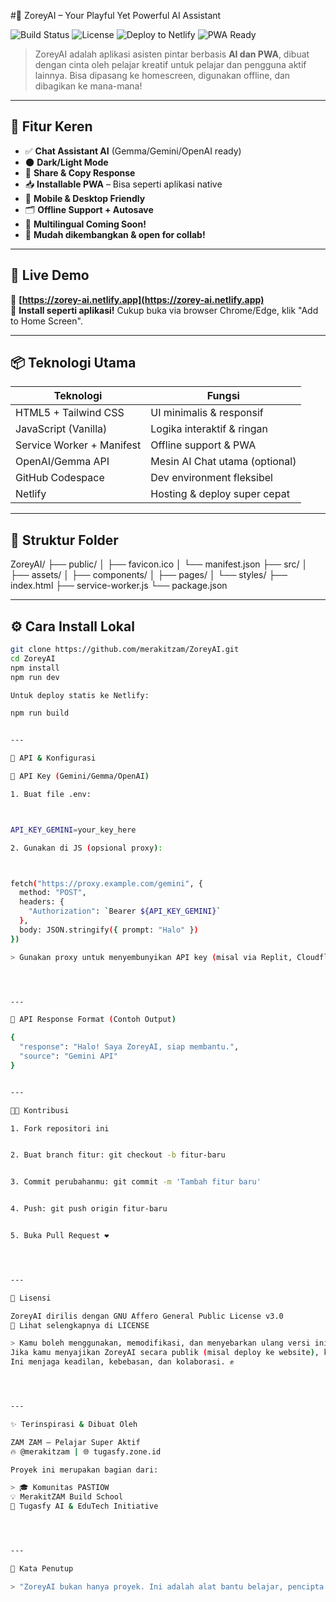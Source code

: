 #🤖 ZoreyAI – Your Playful Yet Powerful AI Assistant

![Build Status](https://img.shields.io/github/actions/workflow/status/merakitzam/ZoreyAI/deploy.yml?style=for-the-badge)
![License](https://img.shields.io/github/license/merakitzam/ZoreyAI?style=for-the-badge)
![Deploy to Netlify](https://img.shields.io/netlify/1234abcd-ef56-gh78-ijkl-90mnopqrstuv?label=Netlify%20Status&style=for-the-badge)
![PWA Ready](https://img.shields.io/badge/PWA-ready-orange?style=for-the-badge)

> ZoreyAI adalah aplikasi asisten pintar berbasis **AI dan PWA**, dibuat dengan cinta oleh pelajar kreatif untuk pelajar dan pengguna aktif lainnya. Bisa dipasang ke homescreen, digunakan offline, dan dibagikan ke mana-mana!

---

## 🧠 Fitur Keren

- ✅ **Chat Assistant AI** (Gemma/Gemini/OpenAI ready)
- 🌑 **Dark/Light Mode**
- 🔗 **Share & Copy Response**
- 📥 **Installable PWA** – Bisa seperti aplikasi native
- 📲 **Mobile & Desktop Friendly**
- 🗂️ **Offline Support + Autosave**
- 💬 **Multilingual Coming Soon!**
- 🔧 **Mudah dikembangkan & open for collab!**

---

## 🚀 Live Demo

🔗 **[https://zorey-ai.netlify.app](https://zorey-ai.netlify.app)**  
📱 **Install seperti aplikasi!** Cukup buka via browser Chrome/Edge, klik "Add to Home Screen".

---

## 📦 Teknologi Utama

| Teknologi       | Fungsi                         |
|----------------|--------------------------------|
| HTML5 + Tailwind CSS | UI minimalis & responsif     |
| JavaScript (Vanilla) | Logika interaktif & ringan   |
| Service Worker + Manifest | Offline support & PWA    |
| OpenAI/Gemma API | Mesin AI Chat utama (optional) |
| GitHub Codespace | Dev environment fleksibel     |
| Netlify         | Hosting & deploy super cepat   |

---

## 📁 Struktur Folder

ZoreyAI/ ├── public/ │   ├── favicon.ico │   └── manifest.json ├── src/ │   ├── assets/ │   ├── components/ │   ├── pages/ │   └── styles/ ├── index.html ├── service-worker.js └── package.json

---

## ⚙️ Cara Install Lokal

```bash
git clone https://github.com/merakitzam/ZoreyAI.git
cd ZoreyAI
npm install
npm run dev

Untuk deploy statis ke Netlify:

npm run build


---

📖 API & Konfigurasi

🔐 API Key (Gemini/Gemma/OpenAI)

1. Buat file .env:



API_KEY_GEMINI=your_key_here

2. Gunakan di JS (opsional proxy):



fetch("https://proxy.example.com/gemini", {
  method: "POST",
  headers: {
    "Authorization": `Bearer ${API_KEY_GEMINI}`
  },
  body: JSON.stringify({ prompt: "Halo" })
})

> Gunakan proxy untuk menyembunyikan API key (misal via Replit, Cloudflare Worker, atau backend sederhana Node.js).




---

🧩 API Response Format (Contoh Output)

{
  "response": "Halo! Saya ZoreyAI, siap membantu.",
  "source": "Gemini API"
}


---

🧑‍💻 Kontribusi

1. Fork repositori ini


2. Buat branch fitur: git checkout -b fitur-baru


3. Commit perubahanmu: git commit -m 'Tambah fitur baru'


4. Push: git push origin fitur-baru


5. Buka Pull Request ❤️




---

📜 Lisensi

ZoreyAI dirilis dengan GNU Affero General Public License v3.0
📄 Lihat selengkapnya di LICENSE

> Kamu boleh menggunakan, memodifikasi, dan menyebarkan ulang versi ini.
Jika kamu menyajikan ZoreyAI secara publik (misal deploy ke website), kamu wajib membagikan kode sumbernya juga.
Ini menjaga keadilan, kebebasan, dan kolaborasi. ✊




---

✨ Terinspirasi & Dibuat Oleh

ZAM ZAM – Pelajar Super Aktif
🔥 @merakitzam | 🌐 tugasfy.zone.id

Proyek ini merupakan bagian dari:

> 🎓 Komunitas PASTIOW
💡 MerakitZAM Build School
🚀 Tugasfy AI & EduTech Initiative




---

💬 Kata Penutup

> "ZoreyAI bukan hanya proyek. Ini adalah alat bantu belajar, pencipta produktivitas, dan permulaan revolusi AI versi pelajar."
